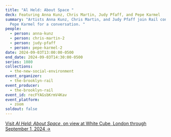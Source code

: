 ```yaml
---
title: "Al Held: About Space "
deck: Featuring Anna Kunz, Chris Martin, Judy Pfaff, and Pepe Karmel
summary: "Artists Anna Kunz, Chris Martin, and Judy Pfaff join Rail contributor
  Pepe Karmel for a conversation. "
people:
  - person: anna-kunz
  - person: chris-martin-2
  - person: judy-pfaff
  - person: pepe-karmel-2
date: 2024-09-03T13:00:00-0500
end_date: 2024-09-03T14:30:00-0500
series: 1080
collections:
  - the-new-social-environment
event_organizer:
  - the-brooklyn-rail
event_producer:
  - the-brooklyn-rail
event_id: recFYAGsbKrmV4Kav
event_platform:
  - zoom
soldout: false
---
```

[V﻿isit *Al Held: About Space*, on view at White Cube, London through September 1, 2024 →](https://www.whitecube.com/gallery-exhibitions/al-held-bermondsey-2024)
